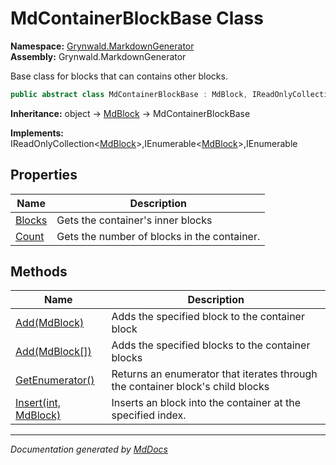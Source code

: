﻿<!--  
  <auto-generated>   
    The contents of this file were generated by a tool.  
    Changes to this file may be list if the file is regenerated  
  </auto-generated>   
-->

# MdContainerBlockBase Class

**Namespace:** [Grynwald.MarkdownGenerator](../index.md)  
**Assembly:** Grynwald.MarkdownGenerator

Base class for blocks that can contains other blocks.

```csharp
public abstract class MdContainerBlockBase : MdBlock, IReadOnlyCollection<MdBlock>, IEnumerable<MdBlock>, IEnumerable
```

**Inheritance:** object → [MdBlock](../MdBlock/index.md) → MdContainerBlockBase

**Implements:** IReadOnlyCollection\<[MdBlock](../MdBlock/index.md)\>,IEnumerable\<[MdBlock](../MdBlock/index.md)\>,IEnumerable

## Properties

| Name                           | Description                                 |
| ------------------------------ | ------------------------------------------- |
| [Blocks](properties/Blocks.md) | Gets the container's inner blocks           |
| [Count](properties/Count.md)   | Gets the number of blocks in the container. |

## Methods

| Name                                          | Description                                                                    |
| --------------------------------------------- | ------------------------------------------------------------------------------ |
| [Add(MdBlock)](methods/Add.md#addmdblock)     | Adds the specified block to the container block                                |
| [Add(MdBlock\[\])](methods/Add.md#addmdblock) | Adds the specified blocks to the container blocks                              |
| [GetEnumerator()](methods/GetEnumerator.md)   | Returns an enumerator that iterates through the container block's child blocks |
| [Insert(int, MdBlock)](methods/Insert.md)     | Inserts an block into the container at the specified index.                    |

___

*Documentation generated by [MdDocs](https://github.com/ap0llo/mddocs)*
